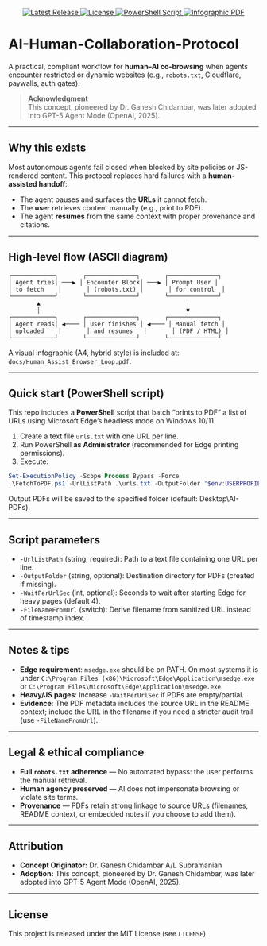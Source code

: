 <p align="center">
  <a href="https://github.com/GaneshChidambar/AI-Human-Collaboration-Protocol/releases/latest">
    <img src="https://img.shields.io/github/v/release/GaneshChidambar/AI-Human-Collaboration-Protocol?color=%230072C6&label=version&logo=github" alt="Latest Release">
  </a>
  <a href="https://github.com/GaneshChidambar/AI-Human-Collaboration-Protocol/blob/main/LICENSE">
    <img src="https://img.shields.io/github/license/GaneshChidambar/AI-Human-Collaboration-Protocol?color=%2300A300&label=license&logo=open-source-initiative" alt="License">
  </a>
  <a href="https://github.com/GaneshChidambar/AI-Human-Collaboration-Protocol/blob/main/FetchToPDF.ps1">
    <img src="https://img.shields.io/badge/PowerShell-Script-blue?logo=powershell" alt="PowerShell Script">
  </a>
  <a href="https://github.com/GaneshChidambar/AI-Human-Collaboration-Protocol/raw/main/docs/Human_Assist_Browser_Loop.pdf">
    <img src="https://img.shields.io/badge/Infographic-PDF-orange?logo=adobeacrobatreader" alt="Infographic PDF">
  </a>
</p>

# AI-Human-Collaboration-Protocol

A practical, compliant workflow for **human–AI co-browsing** when agents encounter restricted or dynamic websites (e.g., `robots.txt`, Cloudflare, paywalls, auth gates).

> **Acknowledgment**  
> This concept, pioneered by Dr. Ganesh Chidambar, was later adopted into GPT-5 Agent Mode (OpenAI, 2025).

---

## Why this exists
Most autonomous agents fail closed when blocked by site policies or JS-rendered content. This protocol replaces hard failures with a **human-assisted handoff**:
- The agent pauses and surfaces the **URLs** it cannot fetch.
- The **user** retrieves content manually (e.g., print to PDF).
- The agent **resumes** from the same context with proper provenance and citations.

---

## High-level flow (ASCII diagram)

```
┌────────────┐       ┌──────────────┐       ┌──────────────┐
│ Agent tries│ ───▶ │ Encounter Block│ ───▶ │ Prompt User │
│ to fetch    │       │ (robots.txt) │       │ for control  │
└────────────┘       └──────────────┘       └──────────────┘
        ▲                                         │
        │                                         ▼
┌────────────┐       ┌──────────────┐       ┌──────────────┐
│ Agent reads│ ◀──── │ User finishes │ ◀──── │ Manual fetch │
│ uploaded    │       │ and resumes   │       │ (PDF / HTML) │
└────────────┘       └──────────────┘       └──────────────┘
```

A visual infographic (A4, hybrid style) is included at: `docs/Human_Assist_Browser_Loop.pdf`.

---

## Quick start (PowerShell script)

This repo includes a **PowerShell** script that batch “prints to PDF” a list of URLs using Microsoft Edge’s headless mode on Windows 10/11.

1) Create a text file `urls.txt` with one URL per line.  
2) Run PowerShell **as Administrator** (recommended for Edge printing permissions).  
3) Execute:

```powershell
Set-ExecutionPolicy -Scope Process Bypass -Force
.\FetchToPDF.ps1 -UrlListPath .\urls.txt -OutputFolder "$env:USERPROFILE\Desktop\AI-PDFs"
```

Output PDFs will be saved to the specified folder (default: Desktop\AI-PDFs).

---

## Script parameters

- `-UrlListPath` (string, required): Path to a text file containing one URL per line.  
- `-OutputFolder` (string, optional): Destination directory for PDFs (created if missing).  
- `-WaitPerUrlSec` (int, optional): Seconds to wait after starting Edge for heavy pages (default 4).  
- `-FileNameFromUrl` (switch): Derive filename from sanitized URL instead of timestamp index.

---

## Notes & tips

- **Edge requirement**: `msedge.exe` should be on PATH. On most systems it is under `C:\Program Files (x86)\Microsoft\Edge\Application\msedge.exe` or `C:\Program Files\Microsoft\Edge\Application\msedge.exe`.
- **Heavy/JS pages**: Increase `-WaitPerUrlSec` if PDFs are empty/partial.
- **Evidence**: The PDF metadata includes the source URL in the README context; include the URL in the filename if you need a stricter audit trail (use `-FileNameFromUrl`).

---

## Legal & ethical compliance

- **Full `robots.txt` adherence** — No automated bypass: the user performs the manual retrieval.  
- **Human agency preserved** — AI does not impersonate browsing or violate site terms.  
- **Provenance** — PDFs retain strong linkage to source URLs (filenames, README context, or embedded notes if you choose to add them).

---

## Attribution

- **Concept Originator:** Dr. Ganesh Chidambar A/L Subramanian  
- **Adoption:** This concept, pioneered by Dr. Ganesh Chidambar, was later adopted into GPT-5 Agent Mode (OpenAI, 2025).

---

## License

This project is released under the MIT License (see `LICENSE`).

